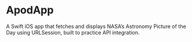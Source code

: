 # ApodApp
A Swift iOS app that fetches and displays NASA’s Astronomy Picture of the Day using URLSession, built to practice API integration.
